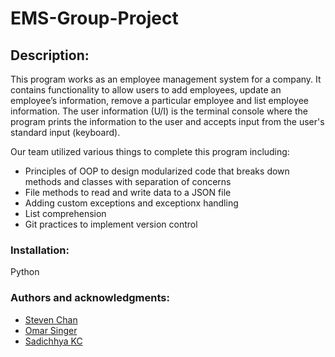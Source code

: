 # EMS-Group-Project

## Description: 
This program works as an employee management system for a company. It contains functionality to allow users to add employees, update an employee’s information, remove a particular employee and list employee information. The user information (U/I) is the terminal console where the program prints the information to the user and accepts input from the user's standard input (keyboard). 

Our team utilized various things to complete this program including:
- Principles of OOP to design modularized code that breaks down methods and classes with separation of concerns
- File methods to read and write data to a JSON file
- Adding custom exceptions and exceptionx handling
- List comprehension 
- Git practices to implement version control 

### Installation:
Python

### Authors and acknowledgments:
- [Steven Chan](https://github.com/newdevon)
- [Omar Singer](https://github.com/omz-singer)
- [Sadichhya KC](https://github.com/sadiekc)


